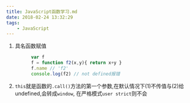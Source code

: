 ```yaml
---
title: JavaScript函数学习.md
date: 2018-02-24 13:32:29
tags:
    - JavaScript
---
```

1. 具名函数赋值
   ```JavaScript
         var f
         f = function f2(x,y){ return x+y }
         f.name // 'f2'
         console.log(f2) // not defined报错
   ```
2. `this`就是函数的`.call()`方法的第一个参数,在默认情况下(1)不传值与(2)给undefined,会转成`window`,
    在严格模式`user strict`则不会